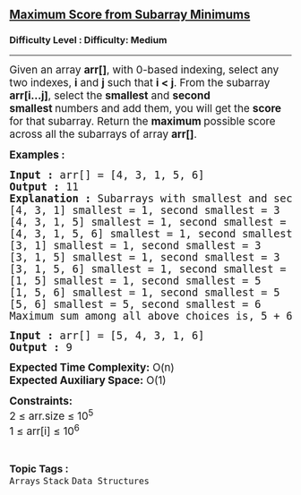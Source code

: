 <h2><a href="https://www.geeksforgeeks.org/problems/max-sum-in-sub-arrays0824/0?category&utm_source=youtube&utm_medium=collab_striver_ytdescription&utm_campaign=max-sum-in-sub-arrays">Maximum Score from Subarray Minimums</a></h2><h3>Difficulty Level : Difficulty: Medium</h3><hr><div class="problems_problem_content__Xm_eO" bis_skin_checked="1"><p><span style="font-size: 14pt;">Given an array <strong>arr[]</strong>, with 0-based indexing, select any two indexes, <strong>i</strong> and <strong>j</strong> such that <strong>i &lt; j</strong>. From the subarray <strong>arr[i...j]</strong>, select the <strong>smallest</strong> and <strong>second smallest&nbsp;</strong>numbers and add them, you will get the <strong>score </strong>for that subarray. Return the <strong>maximum </strong>possible score<strong> </strong>across all the subarrays of array <strong>arr[]</strong>.</span></p>
<p><span style="font-size: 14pt;"><strong>Examples :</strong></span></p>
<pre><span style="font-size: 14pt;"><strong>Input :</strong> arr[] = [4, 3, 1, 5, 6]
<strong>Output :</strong> 11
<strong>Explanation :</strong> Subarrays with smallest and second smallest are:- [4, 3] smallest = 3,second smallest = 4
[4, 3, 1] smallest = 1, second smallest = 3
[4, 3, 1, 5] smallest = 1, second smallest = 3
[4, 3, 1, 5, 6] smallest = 1, second smallest = 3
[3, 1] smallest = 1, second smallest = 3
[3, 1, 5] smallest = 1, second smallest = 3
[3, 1, 5, 6] smallest = 1, second smallest = 3
[1, 5] smallest = 1, second smallest = 5
[1, 5, 6] smallest = 1, second smallest = 5
[5, 6] smallest = 5, second smallest = 6
Maximum sum among all above choices is, 5 + 6 = 11.</span></pre>
<pre><span style="font-size: 14pt;"><strong>Input :</strong> arr[] = [5, 4, 3, 1, 6] 
<strong>Output :</strong> 9</span></pre>
<p><span style="font-size: 14pt;"><strong>Expected Time Complexity:</strong> O(n)<br><strong>Expected Auxiliary Space:</strong> O(1)</span></p>
<p><span style="font-size: 14pt;"><strong>Constraints:</strong><br>2 ≤ arr.size ≤ 10<sup>5</sup><br>1 ≤ arr[i] ≤ 10<sup>6</sup></span></p></div><br><p><span style=font-size:18px><strong>Topic Tags : </strong><br><code>Arrays</code>&nbsp;<code>Stack</code>&nbsp;<code>Data Structures</code>&nbsp;